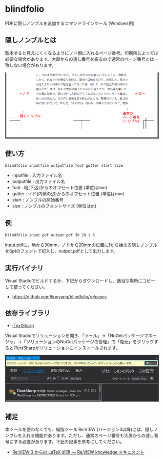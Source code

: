 # blindfolio
PDFに隠しノンブルを追加するコマンドラインツール (Windows用)

## 隠しノンブルとは
製本すると見えにくくなるようにノド側に入れるページ番号。印刷所によっては必要な場合があります。大扉からの通し番号を振るので通常のページ番号とは一致しない場合があります。

<img src="blindfolio.png" alt="図" width="720" />

## 使い方

```
blindfolio inputfile outputfile foot gutter start size
```

* inputfile : 入力ファイル名
* outputfile : 出力ファイル名
* foot : 地(下辺)からのオフセット位置 (単位はmm)
* gutter : ノド(内側の辺)からのオフセット位置 (単位はmm)
* start : ノンブルの開始番号
* size : ノンブルのフォントサイズ (単位はpt)

## 例
```
blindfolio input.pdf output.pdf 30 20 1 8
```
input.pdfに、地から30mm、ノドから20mmの位置に1から始まる隠しノンブルを6ptのフォントで記入し、output.pdfとして出力します。

## 実行バイナリ
Visual Studioでビルドするか、下記からダウンロードし、適当な場所にコピーして使ってください。
* https://github.com/lipoyang/blindfolio/releases

## 依存ライブラリ
* [iTextSharp](https://www.nuget.org/packages/iTextSharp/)

Visual Studioでソリューションを開き、「ツール」→「NuGetパッケージマネージャ」→「ソリューションのNuGetパッケージの管理」で「復元」をクリックするとiTextSharpがソリューションにインストールされます。

<img src="nuget.png" alt="図" width="720" />

## 補足
本ツールを使わなくても、組版ツール Re:VIEW (バージョン3以降)には、隠しノンブルを入れる機能があります。ただし、通常のページ番号も大扉からの通し番号にする必要があります。下記の記事を参考にしてください。

* [Re:VIEW 3 からの LaTeX 処理 &mdash; Re:VIEW knowledge  ドキュメント](https://review-knowledge-ja.readthedocs.io/ja/latest/latex/review3-latex.html)
